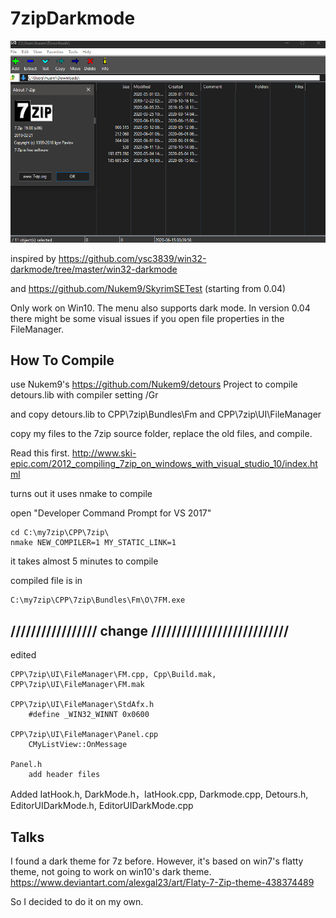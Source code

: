 # 7zipDarkmode

![](7zDark.png)

inspired by https://github.com/ysc3839/win32-darkmode/tree/master/win32-darkmode

and https://github.com/Nukem9/SkyrimSETest	(starting from 0.04)


Only work on Win10. The menu also supports dark mode. In version 0.04 there might be some visual issues if you open file properties in the FileManager.

## How To Compile 

use Nukem9's https://github.com/Nukem9/detours Project to compile detours.lib with compiler setting /Gr

and copy detours.lib to CPP\7zip\Bundles\Fm and CPP\7zip\UI\FileManager

copy my files to the 7zip source folder, replace the old files, and compile.

Read this first.
	http://www.ski-epic.com/2012_compiling_7zip_on_windows_with_visual_studio_10/index.html

turns out it uses nmake to compile
	
open "Developer Command Prompt for VS 2017"

	cd C:\my7zip\CPP\7zip\
	nmake NEW_COMPILER=1 MY_STATIC_LINK=1


it takes almost 5 minutes to compile

compiled file is in 

	C:\my7zip\CPP\7zip\Bundles\Fm\O\7FM.exe
	
	
	
## ///////////////// change ///////////////////////////

edited

	CPP\7zip\UI\FileManager\FM.cpp, Cpp\Build.mak, CPP\7zip\UI\FileManager\FM.mak
	
	CPP\7zip\UI\FileManager\StdAfx.h
		#define _WIN32_WINNT 0x0600
		
	CPP\7zip\UI\FileManager\Panel.cpp
		CMyListView::OnMessage
		
	Panel.h
		add header files
		
Added
	IatHook.h, DarkMode.h，IatHook.cpp, Darkmode.cpp, Detours.h, EditorUIDarkMode.h, EditorUIDarkMode.cpp


## Talks

I found a dark theme for 7z before. However, it's based on win7's flatty theme, not going to work on win10's dark theme.
https://www.deviantart.com/alexgal23/art/Flaty-7-Zip-theme-438374489

So I decided to do it on my own.

